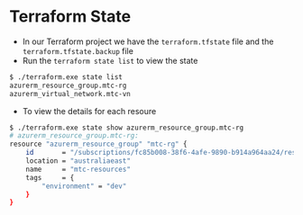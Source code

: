 # Terraform State

- In our Terraform project we have the ```terraform.tfstate``` file and the ```terraform.tfstate.backup``` file
- Run the ```terraform state list``` to view the state
```bash
$ ./terraform.exe state list
azurerm_resource_group.mtc-rg
azurerm_virtual_network.mtc-vn
```
- To view the details for each resoure
```bash
$ ./terraform.exe state show azurerm_resource_group.mtc-rg
# azurerm_resource_group.mtc-rg:
resource "azurerm_resource_group" "mtc-rg" {
    id       = "/subscriptions/fc85b008-38f6-4afe-9890-b914a964aa24/resourceGroups/mtc-resources"
    location = "australiaeast"
    name     = "mtc-resources"
    tags     = {
        "environment" = "dev"
    }
}
```

